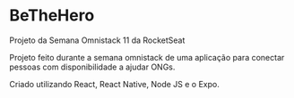 # BeTheHero

Projeto da Semana Omnistack 11 da RocketSeat

Projeto feito durante a semana omnistack de uma aplicação para conectar pessoas com disponibilidade a ajudar ONGs.
 
Criado utilizando React, React Native, Node JS e o Expo.
